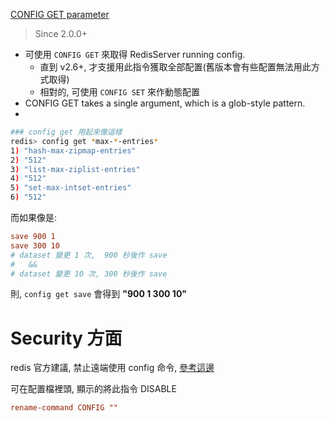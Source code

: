 [CONFIG GET parameter](https://redis.io/commands/config-get)

> Since 2.0.0+

- 可使用 `CONFIG GET` 來取得 RedisServer running config.
    - 直到 v2.6+, 才支援用此指令獲取全部配置(舊版本會有些配置無法用此方式取得)
    - 相對的, 可使用 `CONFIG SET` 來作動態配置
- CONFIG GET takes a single argument, which is a glob-style pattern.
- 

```bash
### config get 用起來像這樣
redis> config get *max-*-entries*
1) "hash-max-zipmap-entries"
2) "512"
3) "list-max-ziplist-entries"
4) "512"
5) "set-max-intset-entries"
6) "512"
```

而如果像是:

```conf
save 900 1
save 300 10
# dataset 變更 1 次,  900 秒後作 save
#   &&
# dataset 變更 10 次, 300 秒後作 save
```

則, `config get save` 會得到 **"900 1 300 10"**


# Security 方面

redis 官方建議, 禁止遠端使用 config 命令, [參考這邊](https://redis.io/topics/security#disabling-of-specific-commands)

可在配置檔裡頭, 顯示的將此指令 DISABLE

```conf
rename-command CONFIG ""
```